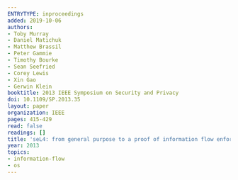 ```yaml
---
ENTRYTYPE: inproceedings
added: 2019-10-06
authors:
- Toby Murray
- Daniel Matichuk
- Matthew Brassil
- Peter Gammie
- Timothy Bourke
- Sean Seefried
- Corey Lewis
- Xin Gao
- Gerwin Klein
booktitle: 2013 IEEE Symposium on Security and Privacy
doi: 10.1109/SP.2013.35
layout: paper
organization: IEEE
pages: 415-429
read: false
readings: []
title: 'seL4: from general purpose to a proof of information flow enforcement'
year: 2013
topics:
- information-flow
- os
---
```

